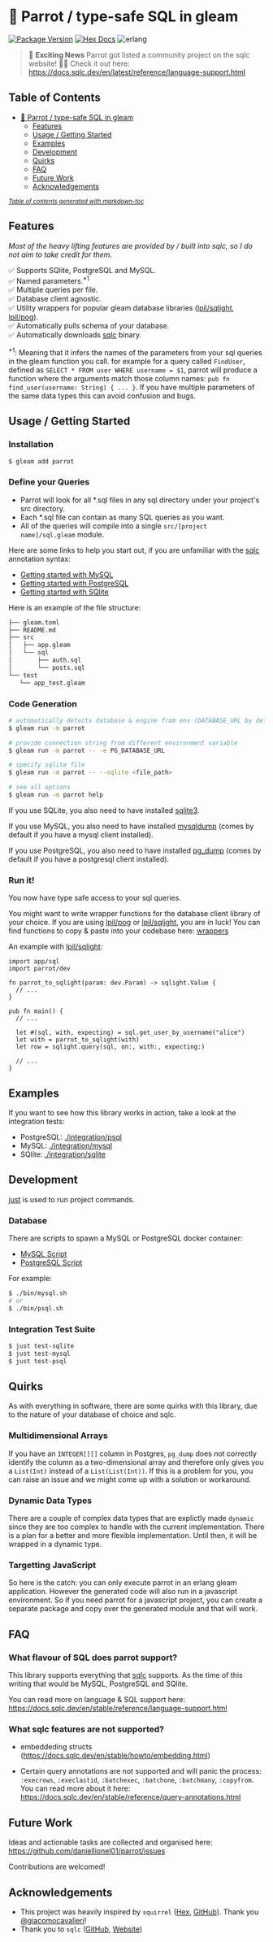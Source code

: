 # 🦜 Parrot / type-safe SQL in gleam

[![Package Version](https://img.shields.io/hexpm/v/parrot)](https://hex.pm/packages/parrot)
[![Hex Docs](https://img.shields.io/badge/hex-docs-ffaff3)](https://hexdocs.pm/parrot/)
![erlang](https://img.shields.io/badge/target-erlang-a2003e)

> 🚨 **Exciting News**
> Parrot got listed a community project on the sqlc website! 🦜🎉
> Check it out here: https://docs.sqlc.dev/en/latest/reference/language-support.html

## Table of Contents
- [🦜 Parrot / type-safe SQL in gleam](#)
  * [Features](#features)
  * [Usage / Getting Started](#usage--getting-started)
  * [Examples](#examples)
  * [Development](#development)
  * [Quirks](#quirks)
  * [FAQ](#faq)
  * [Future Work](#future-work)
  * [Acknowledgements](#acknowledgements)

<small><i><a href='http://ecotrust-canada.github.io/markdown-toc/'>Table of contents generated with markdown-toc</a></i></small>

## Features

*Most of the heavy lifting features are provided by / built into sqlc, so I do not aim to take credit for them.*

✅ Supports SQlite, PostgreSQL and MySQL.<br />
✅ Named parameters.<sup>*1</sup> <br />
✅ Multiple queries per file.<br />
✅ Database client agnostic.<br />
✅ Utility wrappers for popular gleam database libraries ([lpil/sqlight](https://github.com/lpil/sqlight), [lpil/pog](https://github.com/lpil/pog)).<br />
✅ Automatically pulls schema of your database.<br />
✅ Automatically downloads [sqlc](https://sqlc.dev/) binary.

<sup>*1</sup>: Meaning that it infers the names of the parameters from your sql queries in the gleam function you call. for example for a query called `FindUser`, defined as `SELECT * FROM user WHERE username = $1`, parrot will produce a function where the arguments match those column names: `pub fn find_user(username: String) { ... }`. If you have multiple parameters of the same data types this can avoid confusion and bugs.

## Usage / Getting Started

### Installation
```sh
$ gleam add parrot
```

### Define your Queries
- Parrot will look for all *.sql files in any sql directory under your project's src directory.
- Each *.sql file can contain as many SQL queries as you want.
- All of the queries will compile into a single `src/[project name]/sql.gleam` module.

Here are some links to help you start out, if you are unfamiliar with the [sqlc](https://sqlc.dev/) annotation syntax:
- [Getting started with MySQL](https://docs.sqlc.dev/en/stable/tutorials/getting-started-mysql.html#schema-and-queries)
- [Getting started with PostgreSQL](https://docs.sqlc.dev/en/stable/tutorials/getting-started-postgresql.html#schema-and-queries)
- [Getting started with SQlite](https://docs.sqlc.dev/en/stable/tutorials/getting-started-sqlite.html#schema-and-queries)

Here is an example of the file structure:
```sh
├── gleam.toml
├── README.md
├── src
│   ├── app.gleam
│   └── sql
│       ├── auth.sql
│       └── posts.sql
└── test
   └── app_test.gleam
```

### Code Generation
```sh
# automatically detects database & engine from env (DATABASE_URL by default)
$ gleam run -m parrot

# provide connection string from different environment variable
$ gleam run -m parrot -- -e PG_DATABASE_URL

# specify sqlite file
$ gleam run -m parrot -- --sqlite <file_path>

# see all options
$ gleam run -m parrot help
```

If you use SQLite, you also need to have installed [sqlite3](https://sqlite.org/index.html).

If you use MySQL, you also need to have installed [mysqldump](https://dev.mysql.com/doc/refman/9.0/en/mysqldump.html) (comes by default if you have a mysql client installed).

If you use PostgreSQL, you also need to have installed [pg_dump](https://www.postgresql.org/docs/current/app-pgdump.html) (comes by default if you have a postgresql client installed).

### Run it!

You now have type safe access to your sql queries.

You might want to write wrapper functions for the database client library of your choice. If you are using [lpil/pog](https://github.com/lpil/pog) or [lpil/sqlight](https://github.com/lpil/sqlight), you are in luck!
You can find functions to copy & paste into your codebase here: [wrappers](./docs/wrappers.md)

An example with [lpil/sqlight](https://github.com/lpil/sqlight):
```gleam
import app/sql
import parrot/dev

fn parrot_to_sqlight(param: dev.Param) -> sqlight.Value {
  // ...
}

pub fn main() {
  // ...

  let #(sql, with, expecting) = sql.get_user_by_username("alice")
  let with = parrot_to_sqlight(with)
  let row = sqlight.query(sql, on:, with:, expecting:)

  // ...
}
```

## Examples

If you want to see how this library works in action, take a look at the integration tests:
- PostgreSQL: [./integration/psql](./integration/psql)
- MySQL: [./integration/mysql](./integration/mysql)
- SQlite: [./integration/sqlite](./integration/sqlite)

## Development

[just](https://github.com/casey/just) is used to run project commands.

### Database

There are scripts to spawn a MySQL or PostgreSQL docker container:
-  [MySQL Script](./bin/mysql.sh)
-  [PostgreSQL Script](./bin/psql.sh)

For example:
```sh
$ ./bin/mysql.sh
# or
$ ./bin/psql.sh
```

### Integration Test Suite
```sh
$ just test-sqlite
$ just test-mysql
$ just test-psql
```

## Quirks

As with everything in software, there are some quirks with this library, due to
the nature of your database of choice and sqlc.

### Multidimensional Arrays

If you have an `INTEGER[][]` column in Postgres, `pg_dump` does not correctly identify
the column as a two-dimensional array and therefore only gives you a `List(Int)` instead
of a `List(List(Int))`. If this is a problem for you, you can raise an issue and
we might come up with a solution or workaround.

### Dynamic Data Types

There are a couple of complex data types that are explictly made `dynamic`
since they are too complex to handle with the current implementation.
There is a plan for a better and more flexible implementation. Until then,
it will be wrapped in a dynamic type.


### Targetting JavaScript

So here is the catch: you can only execute parrot in an erlang gleam application.
However the generated code will also run in a javascript environment.
So if you need parrot for a javascript project, you can create a separate package and
copy over the generated module and that will work.

## FAQ

### What flavour of SQL does parrot support?
This library supports everything that [sqlc](https://sqlc.dev/) supports. As the time of this writing that
would be MySQL, PostgreSQL and SQlite.

You can read more on language & SQL support here:
https://docs.sqlc.dev/en/stable/reference/language-support.html

### What sqlc features are not supported?
- embeddeding structs (https://docs.sqlc.dev/en/stable/howto/embedding.html)

- Certain query annotations are not supported and will panic the process: `:execrows`, `:execlastid`, `:batchexec`, `:batchone`, `:batchmany`, `:copyfrom`. You can read more about it here: https://docs.sqlc.dev/en/stable/reference/query-annotations.html

## Future Work

Ideas and actionable tasks are collected and organised here: https://github.com/daniellionel01/parrot/issues

Contributions are welcomed!

## Acknowledgements
- This project was heavily inspired by `squirrel` ([Hex](https://hex.pm/packages/squirrel), [GitHub](https://github.com/giacomocavalieri/squirrel)). Thank you [@giacomocavalieri](https://github.com/giacomocavalieri)!
- Thank you to `sqlc` ([GitHub](https://github.com/sqlc-dev/sqlc), [Website](https://sqlc.dev/))
